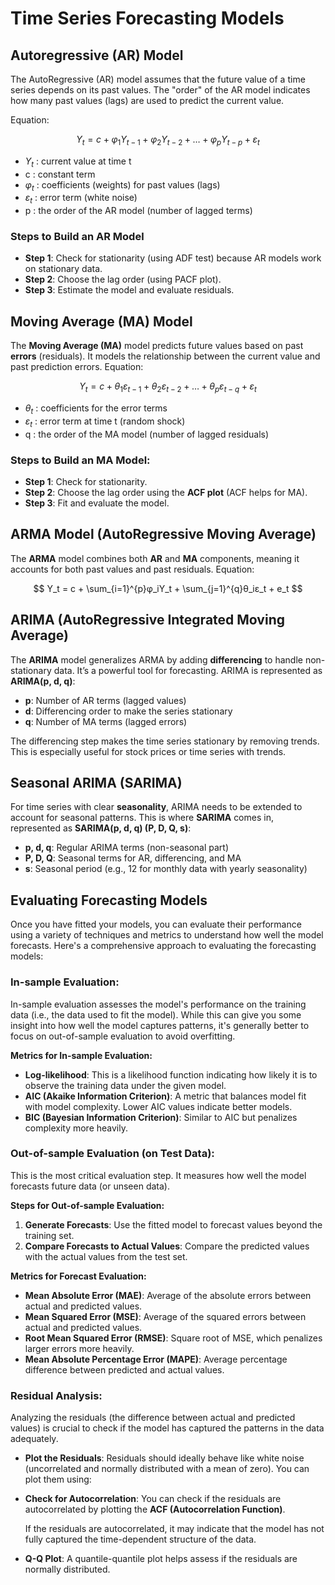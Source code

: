 # Time Series Forecasting Models

## Autoregressive (AR) Model
The AutoRegressive (AR) model assumes that the future value of a time series depends on its past values. The "order" of the AR model indicates how many past values (lags) are used to predict the current value.

Equation:

$$
Y_t = c + φ_1Y_{t-1} + φ_2Y_{t-2} + \dots + φ_pY_{t-p} + ε_t
$$

- $Y_t$ : current value at time t
- c : constant term
- $φ_t$ : coefficients (weights) for past values (lags)
- $ε_t$ : error term (white noise)
- p : the order of the AR model (number of lagged terms)

### Steps to Build an AR Model

- **Step 1**: Check for stationarity (using ADF test) because AR models work on stationary data.
- **Step 2**: Choose the lag order (using PACF plot).
- **Step 3**: Estimate the model and evaluate residuals.

## Moving Average (MA) Model

The **Moving Average (MA)** model predicts future values based on past **errors** (residuals). It models the relationship between the current value and past prediction errors.
Equation:

$$
Y_t = c + θ_1ε_{t-1} + θ_2ε_{t-2} + \dots + θ_pε_{t-q} + ε_t
$$

- $θ_t$ : coefficients for the error terms
- $ε_t$ : error term at time t (random shock)
- q : the order of the MA model (number of lagged residuals)

### Steps to Build an MA Model:

- **Step 1**: Check for stationarity.
- **Step 2**: Choose the lag order using the **ACF plot** (ACF helps for MA).
- **Step 3**: Fit and evaluate the model.

## ARMA Model (AutoRegressive Moving Average)

The **ARMA** model combines both **AR** and **MA** components, meaning it accounts for both past values and past residuals.
Equation:

$$
Y_t = c + \sum_{i=1}^{p}φ_iY_t + \sum_{j=1}^{q}θ_iε_t + e_t
$$

## ARIMA (AutoRegressive Integrated Moving Average)

The **ARIMA** model generalizes ARMA by adding **differencing** to handle non-stationary data. It’s a powerful tool for forecasting.
ARIMA is represented as **ARIMA(p, d, q)**:

- **p**: Number of AR terms (lagged values)
- **d**: Differencing order to make the series stationary
- **q**: Number of MA terms (lagged errors)

The differencing step makes the time series stationary by removing trends. This is especially useful for stock prices or time series with trends.

## Seasonal ARIMA (SARIMA)

For time series with clear **seasonality**, ARIMA needs to be extended to account for seasonal patterns. This is where **SARIMA** comes in, represented as **SARIMA(p, d, q) (P, D, Q, s)**:

- **p, d, q**: Regular ARIMA terms (non-seasonal part)
- **P, D, Q**: Seasonal terms for AR, differencing, and MA
- **s**: Seasonal period (e.g., 12 for monthly data with yearly seasonality)

## Evaluating Forecasting Models

Once you have fitted your models, you can evaluate their performance using a variety of techniques and metrics to understand how well the model forecasts. Here's a comprehensive approach to evaluating the forecasting models:

### **In-sample Evaluation**:

In-sample evaluation assesses the model's performance on the training data (i.e., the data used to fit the model). While this can give you some insight into how well the model captures patterns, it's generally better to focus on out-of-sample evaluation to avoid overfitting.

**Metrics for In-sample Evaluation:**

- **Log-likelihood**: This is a likelihood function indicating how likely it is to observe the training data under the given model.
- **AIC (Akaike Information Criterion)**: A metric that balances model fit with model complexity. Lower AIC values indicate better models.
- **BIC (Bayesian Information Criterion)**: Similar to AIC but penalizes complexity more heavily.

### **Out-of-sample Evaluation (on Test Data)**:

This is the most critical evaluation step. It measures how well the model forecasts future data (or unseen data).

**Steps for Out-of-sample Evaluation:**

1. **Generate Forecasts**: Use the fitted model to forecast values beyond the training set.
2. **Compare Forecasts to Actual Values**: Compare the predicted values with the actual values from the test set.

**Metrics for Forecast Evaluation:**

- **Mean Absolute Error (MAE)**: Average of the absolute errors between actual and predicted values.
- **Mean Squared Error (MSE)**: Average of the squared errors between actual and predicted values.
- **Root Mean Squared Error (RMSE)**: Square root of MSE, which penalizes larger errors more heavily.
- **Mean Absolute Percentage Error (MAPE)**: Average percentage difference between predicted and actual values.

### **Residual Analysis**:

Analyzing the residuals (the difference between actual and predicted values) is crucial to check if the model has captured the patterns in the data adequately.

- **Plot the Residuals**: Residuals should ideally behave like white noise (uncorrelated and normally distributed with a mean of zero). You can plot them using:
- **Check for Autocorrelation**: You can check if the residuals are autocorrelated by plotting the **ACF (Autocorrelation Function)**.
    
    If the residuals are autocorrelated, it may indicate that the model has not fully captured the time-dependent structure of the data.
    
- **Q-Q Plot**: A quantile-quantile plot helps assess if the residuals are normally distributed.